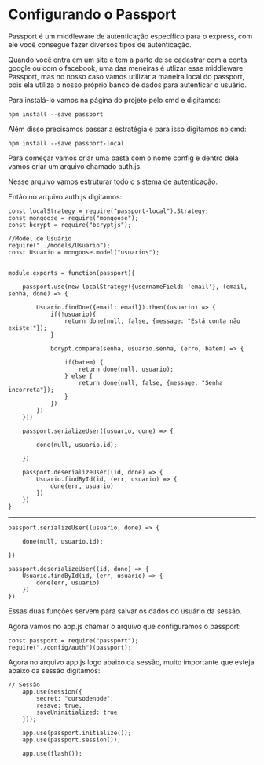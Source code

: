 # Configurando o Passport

Passport é um middleware de autenticação específico para o express, com ele você consegue fazer diversos tipos de autenticação.

Quando você entra em um site e tem a parte de se cadastrar com a conta google ou com o facebook, uma das meneiras é utlizar esse middleware Passport, mas no nosso caso vamos utilizar a maneira local do passport, pois ela utiliza o nosso próprio banco de dados para autenticar o usuário.

Para instalá-lo vamos na página do projeto pelo cmd e digitamos:

    npm install --save passport

Além disso precisamos passar a estratégia e para isso digitamos no cmd:

    npm install --save passport-local

Para começar vamos criar uma pasta com o nome config e dentro dela vamos criar um arquivo chamado auth.js.

Nesse arquivo vamos estruturar todo o sistema de autenticação.

Então no arquivo auth.js digitamos:

    const localStrategy = require("passport-local").Strategy;
    const mongoose = require("mongoose");
    const bcrypt = require("bcryptjs");

    //Model de Usuário
    require("../models/Usuario");
    const Usuario = mongoose.model("usuarios");


    module.exports = function(passport){

        passport.use(new localStrategy({usernameField: 'email'}, (email, senha, done) => {

            Usuario.findOne({email: email}).then((usuario) => {
                if(!usuario){
                    return done(null, false, {message: "Está conta não existe!"});
                }

                bcrypt.compare(senha, usuario.senha, (erro, batem) => {

                    if(batem) {
                        return done(null, usuario);
                    } else {
                        return done(null, false, {message: "Senha incorreta"});
                    }
                })
            })
        }))

        passport.serializeUser((usuario, done) => {

            done(null, usuario.id);

        })

        passport.deserializeUser((id, done) => {
            Usuario.findById(id, (err, usuario) => {
                done(err, usuario)
            })
        })
    }

-------------------------------------------
    passport.serializeUser((usuario, done) => {

        done(null, usuario.id);

    })

    passport.deserializeUser((id, done) => {
        Usuario.findById(id, (err, usuario) => {
            done(err, usuario)
        })
    })

Essas duas funções servem para salvar os dados do usuário da sessão.

Agora vamos no app.js chamar o arquivo que configuramos o passport:

    const passport = require("passport");
    require("./config/auth")(passport);

Agora no arquivo app.js logo abaixo da sessão, muito importante que esteja abaixo da sessão digitamos:

    // Sessão 
        app.use(session({
            secret: "cursodenode",
            resave: true,
            saveUninitialized: true
        }));

        app.use(passport.initialize());
        app.use(passport.session());

        app.use(flash());



